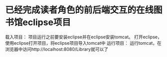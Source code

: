 # 已经完成读者角色的前后端交互的在线图书馆eclipse项目
载入项目：
  项目运行之前要安装eclipse并在eclipse安装tomcat。
  打开eclipse，使用eclipse打开项目，将eclipse项目导入tomcat中
运行项目：
  运行tomcat，在浏览器中访问http://localhost:8080/Library就可以了
  
